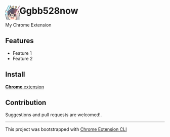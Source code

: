 # <img src="public/icons/icon_48.png" width="45" align="left"> Ggbb528now

My Chrome Extension

## Features

- Feature 1
- Feature 2

## Install

[**Chrome** extension](https://github.com/ggbb528/ggbb528now/releases/latest)

## Contribution

Suggestions and pull requests are welcomed!.

---

This project was bootstrapped with [Chrome Extension CLI](https://github.com/dutiyesh/chrome-extension-cli)
